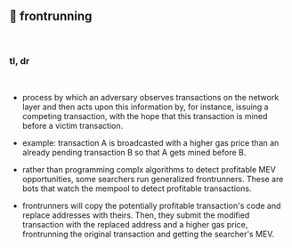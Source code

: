 ## 🥩 frontrunning

<br>

### tl, dr

<br>

* process by which an adversary observes transactions on the network layer and then acts upon this information by, for instance, issuing a competing transaction, with the hope that this transaction is mined before a victim transaction.


* example: transaction A is broadcasted with a higher gas price than an already pending transaction B so that A gets mined before B.


* rather than programming complx algorithms to detect profitable MEV opportunities, some searchers run generalized frontrunners. These are bots that watch the mempool to detect profitable transactions.


* frontrunners will copy the potentially profitable transaction's code and replace addresses with theirs. Then, they submit the modified transaction with the replaced address and a higher gas price, frontrunning the original transaction and getting the searcher's MEV.
